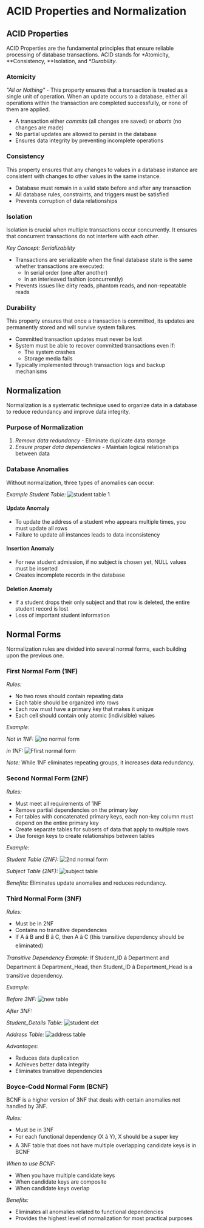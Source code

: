 # ACID Properties and Normalization 
## ACID Properties

ACID Properties are the fundamental principles that ensure reliable processing of database transactions. ACID stands for *Atomicity, **Consistency, **Isolation, and **Durability*.

### Atomicity
*"All or Nothing"* - This property ensures that a transaction is treated as a single unit of operation. When an update occurs to a database, either all operations within the transaction are completed successfully, or none of them are applied.

- A transaction either *commits* (all changes are saved) or *aborts* (no changes are made)
- No partial updates are allowed to persist in the database
- Ensures data integrity by preventing incomplete operations

### Consistency
This property ensures that any changes to values in a database instance are consistent with changes to other values in the same instance.

- Database must remain in a valid state before and after any transaction
- All database rules, constraints, and triggers must be satisfied
- Prevents corruption of data relationships

### Isolation
Isolation is crucial when multiple transactions occur concurrently. It ensures that concurrent transactions do not interfere with each other.

*Key Concept: Serializability*
- Transactions are serializable when the final database state is the same whether transactions are executed:
  - In serial order (one after another)
  - In an interleaved fashion (concurrently)
- Prevents issues like dirty reads, phantom reads, and non-repeatable reads

### Durability
This property ensures that once a transaction is committed, its updates are permanently stored and will survive system failures.

- Committed transaction updates must never be lost
- System must be able to recover committed transactions even if:
  - The system crashes
  - Storage media fails
- Typically implemented through transaction logs and backup mechanisms

## Normalization

Normalization is a systematic technique used to organize data in a database to reduce redundancy and improve data integrity.

### Purpose of Normalization

1. *Remove data redundancy* - Eliminate duplicate data storage
2. *Ensure proper data dependencies* - Maintain logical relationships between data

### Database Anomalies

Without normalization, three types of anomalies can occur:

*Example Student Table:*
 ![student table 1](/images/student%20table%201.jpg) 

#### Update Anomaly
- To update the address of a student who appears multiple times, you must update all rows
- Failure to update all instances leads to data inconsistency

#### Insertion Anomaly
- For new student admission, if no subject is chosen yet, NULL values must be inserted
- Creates incomplete records in the database

#### Deletion Anomaly
- If a student drops their only subject and that row is deleted, the entire student record is lost
- Loss of important student information

## Normal Forms

Normalization rules are divided into several normal forms, each building upon the previous one.

### First Normal Form (1NF)

*Rules:*
- No two rows should contain repeating data
- Each table should be organized into rows
- Each row must have a primary key that makes it unique
- Each cell should contain only atomic (indivisible) values

*Example:*

*Not in 1NF:*
![no normal form](/images/no%20normal%20form.jpg)

 *in 1NF:*
 ![Ffirst normal form](/images/first%20normal%20form.jpg)

*Note:* While 1NF eliminates repeating groups, it increases data redundancy.

### Second Normal Form (2NF)

*Rules:*
- Must meet all requirements of 1NF
- Remove partial dependencies on the primary key
- For tables with concatenated primary keys, each non-key column must depend on the entire primary key
- Create separate tables for subsets of data that apply to multiple rows
- Use foreign keys to create relationships between tables

*Example:*

*Student Table (2NF):*
![2nd normal form](/images/2nd%20normal%20form.jpg)

*Subject Table (2NF):*
![subject table](/images/subject%20table.jpg)

*Benefits:* Eliminates update anomalies and reduces redundancy.

### Third Normal Form (3NF)

*Rules:*
- Must be in 2NF
- Contains no transitive dependencies
- If A â B and B â C, then A â C (this transitive dependency should be eliminated)

*Transitive Dependency Example:*
If Student_ID â Department and Department â Department_Head, then Student_ID â Department_Head is a transitive dependency.

*Example:*

*Before 3NF:*
![new table](/images/new%20table.jpg)


*After 3NF:*

*Student_Details Table:*
![student det](/images/student%20det.jpg)

*Address Table:*
![address table](/images/address%20table.jpg)

*Advantages:*
- Reduces data duplication
- Achieves better data integrity
- Eliminates transitive dependencies

### Boyce-Codd Normal Form (BCNF)

BCNF is a higher version of 3NF that deals with certain anomalies not handled by 3NF.

*Rules:*
- Must be in 3NF
- For each functional dependency (X â Y), X should be a super key
- A 3NF table that does not have multiple overlapping candidate keys is in BCNF

*When to use BCNF:*
- When you have multiple candidate keys
- When candidate keys are composite
- When candidate keys overlap

*Benefits:*
- Eliminates all anomalies related to functional dependencies
- Provides the highest level of normalization for most practical purposes